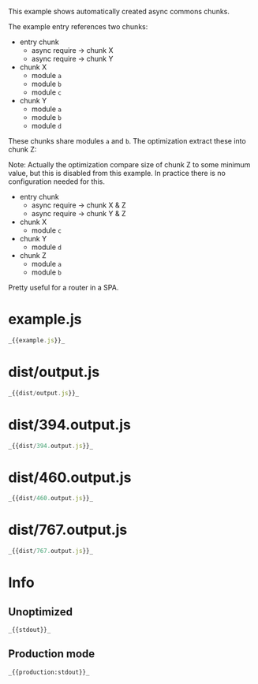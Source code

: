 This example shows automatically created async commons chunks.

The example entry references two chunks:

- entry chunk
  - async require -> chunk X
  - async require -> chunk Y
- chunk X
  - module `a`
  - module `b`
  - module `c`
- chunk Y
  - module `a`
  - module `b`
  - module `d`

These chunks share modules `a` and `b`. The optimization extract these into chunk Z:

Note: Actually the optimization compare size of chunk Z to some minimum value, but this is disabled from this example. In practice there is no configuration needed for this.

- entry chunk
  - async require -> chunk X & Z
  - async require -> chunk Y & Z
- chunk X
  - module `c`
- chunk Y
  - module `d`
- chunk Z
  - module `a`
  - module `b`

Pretty useful for a router in a SPA.

# example.js

```javascript
_{{example.js}}_
```

# dist/output.js

```javascript
_{{dist/output.js}}_
```

# dist/394.output.js

```javascript
_{{dist/394.output.js}}_
```

# dist/460.output.js

```javascript
_{{dist/460.output.js}}_
```

# dist/767.output.js

```javascript
_{{dist/767.output.js}}_
```

# Info

## Unoptimized

```
_{{stdout}}_
```

## Production mode

```
_{{production:stdout}}_
```
